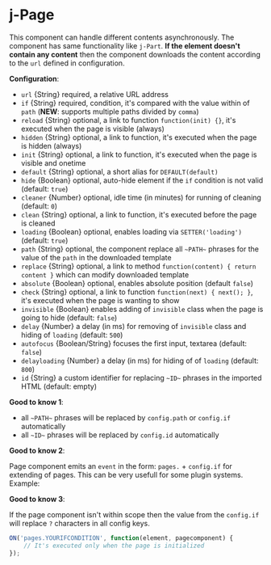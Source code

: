 # j-Page

This component can handle different contents asynchronously. The component has same functionality like `j-Part`. __If the element doesn't contain any content__ then the component downloads the content according to the `url` defined in configuration.

__Configuration__:

- `url` {String} required, a relative URL address
- `if` {String} required, condition, it's compared with the value within of `path` (__NEW__: supports multiple paths divided by `comma`)
- `reload` {String} optional, a link to function `function(init) {}`, it's executed when the page is visible (always)
- `hidden` {String} optional, a link to function, it's executed when the page is hidden (always)
- `init` {String} optional, a link to function, it's executed when the page is visible and onetime
- `default` {String} optional, a short alias for `DEFAULT(default)`
- `hide` {Boolean} optional, auto-hide element if the `if` condition is not valid (default: `true`)
- `cleaner` {Number} optional, idle time (in minutes) for running of cleaning (default: `0`)
- `clean` {String} optional, a link to function, it's executed before the page is cleaned
- `loading` {Boolean} optional, enables loading via `SETTER('loading')` (default: `true`)
- `path` {String} optional, the component replace all `~PATH~` phrases for the value of the `path` in the downloaded template
- `replace` {String} optional, a link to method `function(content) { return content }` which can modify downloaded template
- `absolute` {Boolean} optional, enables absolute position (default `false`)
- `check` {String} optional, a link to function `function(next) { next(); }`, it's executed when the page is wanting to show
- `invisible` {Boolean} enables adding of `invisible` class when the page is going to hide (default: `false`)
- `delay` {Number} a delay (in ms) for removing of `invisible` class and hiding of `loading` (default: `500`)
- `autofocus` {Boolean/String} focuses the first input, textarea (default: `false`)
- `delayloading` {Number} a delay (in ms) for hiding of of `loading` (default: `800`)
- `id` {String} a custom identifier for replacing `~ID~` phrases in the imported HTML (default: empty)

__Good to know 1__:

- all `~PATH~` phrases will be replaced by `config.path` or `config.if` automatically
- all `~ID~` phrases will be replaced by `config.id` automatically

__Good to know 2__:

Page component emits an `event` in the form: `pages.` + `config.if` for extending of pages. This can be very usefull for some plugin systems. Example:

__Good to know 3__:

If the page component isn't within scope then the value from the `config.if` will replace `?` characters in all config keys.

```js
ON('pages.YOURIFCONDITION', function(element, pagecomponent) {
	// It's executed only when the page is initialized
});
```